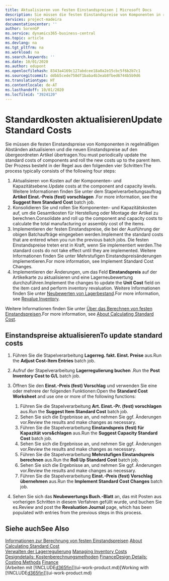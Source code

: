 ```yaml
---
title: Aktualisieren von festen Einstandspreisen | Microsoft Docs
description: Sie müssen die festen Einstandspreise von Komponenten in regelmäßigen Abständen aktualisieren und die neuen Einstandspreise auf den übergeordneten Artikel übertragen.
services: project-madeira
documentationcenter: ''
author: SorenGP
ms.service: dynamics365-business-central
ms.topic: article
ms.devlang: na
ms.tgt_pltfrm: na
ms.workload: na
ms.search.keywords: ''
ms.date: 10/01/2020
ms.author: edupont
ms.openlocfilehash: 8343a4169c127abdcee18a0a2e15cbc5f6b2b7c1
ms.sourcegitcommit: ddbb5cede750df1baba4b3eab8fbed6744b5b9d6
ms.translationtype: HT
ms.contentlocale: de-AT
ms.lasthandoff: 10/01/2020
ms.locfileid: "3924120"
---
```

# <a name="update-standard-costs"></a><span data-ttu-id="27f73-103">Standardkosten aktualisieren</span><span class="sxs-lookup"><span data-stu-id="27f73-103">Update Standard Costs</span></span>
<span data-ttu-id="27f73-104">Sie müssen die festen Einstandspreise von Komponenten in regelmäßigen Abständen aktualisieren und die neuen Einstandspreise auf den übergeordneten Artikel übertragen.</span><span class="sxs-lookup"><span data-stu-id="27f73-104">You must periodically update the standard costs of components and roll the new costs up to the parent item.</span></span> <span data-ttu-id="27f73-105">Der Prozess besteht in der Regel aus den folgenden vier Schritten:</span><span class="sxs-lookup"><span data-stu-id="27f73-105">The process typically consists of the following four steps:</span></span>  

1.  <span data-ttu-id="27f73-106">Aktualisieren von Kosten auf der Komponenten- und Kapazitätsebene.</span><span class="sxs-lookup"><span data-stu-id="27f73-106">Update costs at the component and capacity levels.</span></span> <span data-ttu-id="27f73-107">Weitere Informationen finden Sie unter dem Stapelverarbeitungsauftrag **Artikel Einst.-Preis (fest) vorschlagen** .</span><span class="sxs-lookup"><span data-stu-id="27f73-107">For more information, see the **Suggest Item Standard Cost** batch job.</span></span>  
2.  <span data-ttu-id="27f73-108">Konsolidieren Sie und rollen Sie Komponenten- und Kapazitätskosten auf, um die Gesamtkosten für Herstellung oder Montage der Artikel zu berechnen.</span><span class="sxs-lookup"><span data-stu-id="27f73-108">Consolidate and roll up the component and capacity costs to calculate the total manufacturing or assembly cost of the items.</span></span>  
3.  <span data-ttu-id="27f73-109">Implementieren der festen Einstandspreise, die bei der Ausführung der obigen Batchaufträge eingegeben werden.</span><span class="sxs-lookup"><span data-stu-id="27f73-109">Implement the standard costs that are entered when you run the previous batch jobs.</span></span> <span data-ttu-id="27f73-110">Die festen Einstandspreise treten erst in Kraft, wenn Sie implementiert werden.</span><span class="sxs-lookup"><span data-stu-id="27f73-110">The standard costs do not take effect until they are implemented.</span></span> <span data-ttu-id="27f73-111">Weitere Informationen finden Sie unter Mehrstufigen Einstandspreisänderungen implementieren.</span><span class="sxs-lookup"><span data-stu-id="27f73-111">For more information, see Implement Standard Cost Changes.</span></span>  
4.  <span data-ttu-id="27f73-112">Implementieren der Änderungen, um das Feld **Einstandspreis** auf der Artikelkarte zu aktualisieren und eine Lagerneubewertung durchzuführen.</span><span class="sxs-lookup"><span data-stu-id="27f73-112">Implement the changes to update the **Unit Cost** field on the item card and perform inventory revaluation.</span></span> <span data-ttu-id="27f73-113">Weitere Informationen finden Sie unter [Neubewerten von Lagerbestand](inventory-how-revalue-inventory.md).</span><span class="sxs-lookup"><span data-stu-id="27f73-113">For more information, see [Revalue Inventory](inventory-how-revalue-inventory.md).</span></span>  

<span data-ttu-id="27f73-114">Weitere Informationen finden Sie unter [Über das Berechnen von festen Einstandspreisen](finance-about-calculating-standard-cost.md).</span><span class="sxs-lookup"><span data-stu-id="27f73-114">For more information, see [About Calculating Standard Cost](finance-about-calculating-standard-cost.md).</span></span>  
## <a name="to-update-standard-costs"></a><span data-ttu-id="27f73-115">Einstandspreise aktualisieren</span><span class="sxs-lookup"><span data-stu-id="27f73-115">To update standard costs</span></span>  
1.  <span data-ttu-id="27f73-116">Führen Sie die Stapelverarbeitung **Lagerreg. fakt. Einst. Preise** aus.</span><span class="sxs-lookup"><span data-stu-id="27f73-116">Run the **Adjust Cost-Item Entries** batch job.</span></span>  
2.  <span data-ttu-id="27f73-117">Aufruf der Stapelverarbeitung **Lagerregulierung buchen** .</span><span class="sxs-lookup"><span data-stu-id="27f73-117">Run the **Post Inventory Cost to G/L** batch job.</span></span>  
3.  <span data-ttu-id="27f73-118">Öffnen Sie den **Einst.-Preis (fest) Vorschlag** und verwenden Sie eine oder mehrere der folgenden Funktionen:</span><span class="sxs-lookup"><span data-stu-id="27f73-118">Open the **Standard Cost Worksheet** and use one or more of the following functions:</span></span>  

    1.  <span data-ttu-id="27f73-119">Führen Sie die Stapelverarbeitung **Art. Einst.-Pr. (fest) vorschlagen** aus.</span><span class="sxs-lookup"><span data-stu-id="27f73-119">Run the **Suggest Item Standard Cost** batch job.</span></span>  
    2.  <span data-ttu-id="27f73-120">Sehen Sie sich die Ergebnisse an, und nehmen Sie ggf. Änderungen vor.</span><span class="sxs-lookup"><span data-stu-id="27f73-120">Review the results and make changes as necessary.</span></span>  
    3.  <span data-ttu-id="27f73-121">Führen Sie die Stapelverarbeitung **Einstandspreis (fest) für Kapazität vors&chlagen** aus.</span><span class="sxs-lookup"><span data-stu-id="27f73-121">Run the **Suggest Capacity Standard Cost** batch job.</span></span>  
    4.  <span data-ttu-id="27f73-122">Sehen Sie sich die Ergebnisse an, und nehmen Sie ggf. Änderungen vor.</span><span class="sxs-lookup"><span data-stu-id="27f73-122">Review the results and make changes as necessary.</span></span>
    5. <span data-ttu-id="27f73-123">Führen Sie die Stapelverarbeitung **Mehrstufigen Einstandspreis berechnen** aus.</span><span class="sxs-lookup"><span data-stu-id="27f73-123">Run the **Roll Up Standard Cost** batch job.</span></span>
    6.  <span data-ttu-id="27f73-124">Sehen Sie sich die Ergebnisse an, und nehmen Sie ggf. Änderungen vor.</span><span class="sxs-lookup"><span data-stu-id="27f73-124">Review the results and make changes as necessary.</span></span>
    7.  <span data-ttu-id="27f73-125">Führen Sie die Stapelverarbeitung **Einst.-Preis (fest) Vorschlag übernehmen** aus.</span><span class="sxs-lookup"><span data-stu-id="27f73-125">Run the **Implement Standard Cost Changes** batch job.</span></span>  
4.  <span data-ttu-id="27f73-126">Sehen Sie sich das  **Neubewertungs Buch.-Blatt** an, das mit Posten aus vorherigen Schritten in diesem Verfahren gefüllt wurde, und buchen Sie es.</span><span class="sxs-lookup"><span data-stu-id="27f73-126">Review and post the **Revaluation Journal** page, which has been populated with entries from the previous steps in this process.</span></span>  

## <a name="see-also"></a><span data-ttu-id="27f73-127">Siehe auch</span><span class="sxs-lookup"><span data-stu-id="27f73-127">See Also</span></span>  
 <span data-ttu-id="27f73-128">[Informationen zur Berechnung von festen Einstandspreisen](finance-about-calculating-standard-cost.md) </span><span class="sxs-lookup"><span data-stu-id="27f73-128">[About Calculating Standard Cost](finance-about-calculating-standard-cost.md) </span></span>  
 <span data-ttu-id="27f73-129">[Verwalten der Lagerregulierung](finance-manage-inventory-costs.md) </span><span class="sxs-lookup"><span data-stu-id="27f73-129">[Managing Inventory Costs](finance-manage-inventory-costs.md) </span></span>  
 <span data-ttu-id="27f73-130">[Designdetails: Kostenberechnungsmethoden](design-details-costing-methods.md) [Finance](finance.md)</span><span class="sxs-lookup"><span data-stu-id="27f73-130">[Design Details: Costing Methods](design-details-costing-methods.md) [Finance](finance.md)</span></span>  
 <span data-ttu-id="27f73-131">[Arbeiten mit [!INCLUDE[d365fin](includes/d365fin_md.md)]](ui-work-product.md)</span><span class="sxs-lookup"><span data-stu-id="27f73-131">[Working with [!INCLUDE[d365fin](includes/d365fin_md.md)]](ui-work-product.md)</span></span>  
